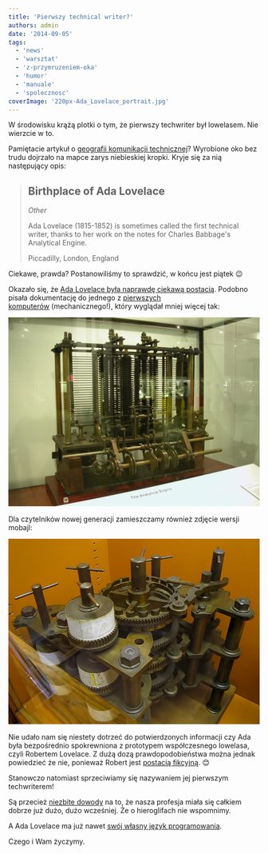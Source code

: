 ```yaml
---
title: 'Pierwszy technical writer?'
authors: admin
date: '2014-09-05'
tags:
  - 'news'
  - 'warsztat'
  - 'z-przymruzeniem-oka'
  - 'humor'
  - 'manuale'
  - 'spolecznosc'
coverImage: '220px-Ada_Lovelace_portrait.jpg'
---
```


W środowisku krążą plotki o tym, że pierwszy techwriter był lowelasem. Nie
wierzcie w to.

<!--truncate-->

Pamiętacie artykuł o
[geografii komunikacji technicznej](http://techwriter.pl/komunikacja-techniczna-geograficznie/)?
Wyrobione oko bez trudu dojrzało na mapce zarys niebieskiej kropki. Kryje się za
nią następujący opis:

> ## Birthplace of Ada Lovelace
>
> _Other_
>
> Ada Lovelace (1815-1852) is sometimes called the first technical writer,
> thanks to her work on the notes for Charles Babbage's Analytical Engine.
>
> Piccadilly, London, England

Ciekawe, prawda? Postanowiliśmy to sprawdzić, w końcu jest piątek 😉

Okazało się, że
[Ada Lovelace była naprawdę ciekawą postacią](http://en.wikipedia.org/wiki/Ada_Lovelace).
Podobno pisała dokumentację do jednego z
[pierwszych komputerów](http://en.wikipedia.org/wiki/Analytical_Engine) (mechanicznego!),
który wyglądał mniej więcej tak:

[![AnalyticalMachine_Babbage_London](images/AnalyticalMachine_Babbage_London.jpg)](http://techwriter.pl/wp-content/uploads/2014/09/AnalyticalMachine_Babbage_London.jpg)

Dla czytelników nowej generacji zamieszczamy również zdjęcie wersji mobajl:

[![BabbageDifferenceEngine](images/BabbageDifferenceEngine.jpg)](http://techwriter.pl/wp-content/uploads/2014/09/BabbageDifferenceEngine.jpg)

Nie udało nam się niestety dotrzeć do potwierdzonych informacji czy Ada była
bezpośrednio spokrewniona z prototypem współczesnego lowelasa, czyli Robertem
Lovelace. Z dużą dozą prawdopodobieństwa można jednak powiedzieć że nie,
ponieważ Robert jest [postacią fikcyjną](http://en.wikipedia.org/wiki/Clarissa).
😊

Stanowczo natomiast sprzeciwiamy się nazywaniem jej pierwszym techwriterem!

Są przecież [niezbite dowody](http://techwriter.pl/5-sredniowiecznych-jaktosow/)
na to, że nasza profesja miała się całkiem dobrze już dużo, dużo wcześniej. Że o
hieroglifach nie wspomnimy.

A Ada Lovelace ma już nawet
[swój własny język programowania](<http://en.wikipedia.org/wiki/Ada_(programming_language)>).

Czego i Wam życzymy.
